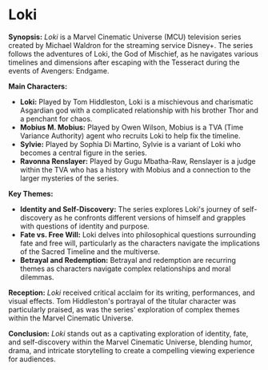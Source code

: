 # Loki

**Synopsis:**
*Loki* is a Marvel Cinematic Universe (MCU) television series created by Michael Waldron for the streaming service Disney+. The series follows the adventures of Loki, the God of Mischief, as he navigates various timelines and dimensions after escaping with the Tesseract during the events of Avengers: Endgame.

**Main Characters:**
- **Loki:** Played by Tom Hiddleston, Loki is a mischievous and charismatic Asgardian god with a complicated relationship with his brother Thor and a penchant for chaos.
- **Mobius M. Mobius:** Played by Owen Wilson, Mobius is a TVA (Time Variance Authority) agent who recruits Loki to help fix the timeline.
- **Sylvie:** Played by Sophia Di Martino, Sylvie is a variant of Loki who becomes a central figure in the series.
- **Ravonna Renslayer:** Played by Gugu Mbatha-Raw, Renslayer is a judge within the TVA who has a history with Mobius and a connection to the larger mysteries of the series.

**Key Themes:**
- **Identity and Self-Discovery:** The series explores Loki's journey of self-discovery as he confronts different versions of himself and grapples with questions of identity and purpose.
- **Fate vs. Free Will:** Loki delves into philosophical questions surrounding fate and free will, particularly as the characters navigate the implications of the Sacred Timeline and the multiverse.
- **Betrayal and Redemption:** Betrayal and redemption are recurring themes as characters navigate complex relationships and moral dilemmas.

**Reception:**
*Loki* received critical acclaim for its writing, performances, and visual effects. Tom Hiddleston's portrayal of the titular character was particularly praised, as was the series' exploration of complex themes within the Marvel Cinematic Universe.

**Conclusion:**
*Loki* stands out as a captivating exploration of identity, fate, and self-discovery within the Marvel Cinematic Universe, blending humor, drama, and intricate storytelling to create a compelling viewing experience for audiences.
